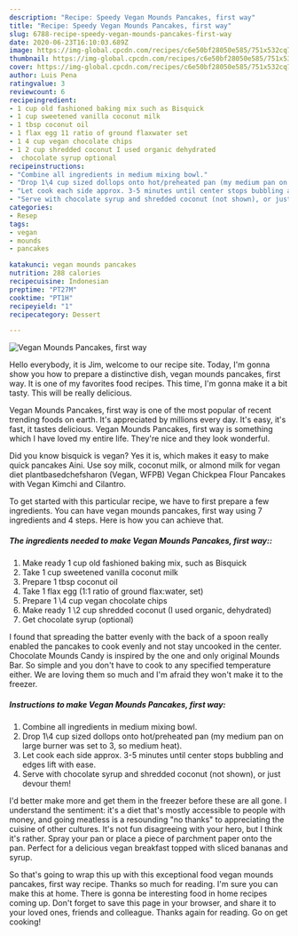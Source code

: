 ```yaml
---
description: "Recipe: Speedy Vegan Mounds Pancakes, first way"
title: "Recipe: Speedy Vegan Mounds Pancakes, first way"
slug: 6788-recipe-speedy-vegan-mounds-pancakes-first-way
date: 2020-06-23T16:10:03.689Z
image: https://img-global.cpcdn.com/recipes/c6e50bf28050e585/751x532cq70/vegan-mounds-pancakes-first-way-recipe-main-photo.jpg
thumbnail: https://img-global.cpcdn.com/recipes/c6e50bf28050e585/751x532cq70/vegan-mounds-pancakes-first-way-recipe-main-photo.jpg
cover: https://img-global.cpcdn.com/recipes/c6e50bf28050e585/751x532cq70/vegan-mounds-pancakes-first-way-recipe-main-photo.jpg
author: Luis Pena
ratingvalue: 3
reviewcount: 6
recipeingredient:
- 1 cup old fashioned baking mix such as Bisquick
- 1 cup sweetened vanilla coconut milk
- 1 tbsp coconut oil
- 1 flax egg 11 ratio of ground flaxwater set
- 1 4 cup vegan chocolate chips
- 1 2 cup shredded coconut I used organic dehydrated
-  chocolate syrup optional
recipeinstructions:
- "Combine all ingredients in medium mixing bowl."
- "Drop 1\4 cup sized dollops onto hot/preheated pan (my medium pan on large burner was set to 3, so medium heat)."
- "Let cook each side approx. 3-5 minutes until center stops bubbling and edges lift with ease."
- "Serve with chocolate syrup and shredded coconut (not shown), or just devour them!"
categories:
- Resep
tags:
- vegan
- mounds
- pancakes

katakunci: vegan mounds pancakes
nutrition: 288 calories
recipecuisine: Indonesian
preptime: "PT27M"
cooktime: "PT1H"
recipeyield: "1"
recipecategory: Dessert

---
```



![Vegan Mounds Pancakes, first way](https://img-global.cpcdn.com/recipes/c6e50bf28050e585/751x532cq70/vegan-mounds-pancakes-first-way-recipe-main-photo.jpg)

Hello everybody, it is Jim, welcome to our recipe site. Today, I'm gonna show you how to prepare a distinctive dish, vegan mounds pancakes, first way. It is one of my favorites food recipes. This time, I'm gonna make it a bit tasty. This will be really delicious.

Vegan Mounds Pancakes, first way is one of the most popular of recent trending foods on earth. It's appreciated by millions every day. It's easy, it's fast, it tastes delicious. Vegan Mounds Pancakes, first way is something which I have loved my entire life. They're nice and they look wonderful.

Did you know bisquick is vegan? Yes it is, which makes it easy to make quick pancakes Aini. Use soy milk, coconut milk, or almond milk for vegan diet plantbasedchefsharon (Vegan, WFPB) Vegan Chickpea Flour Pancakes with Vegan Kimchi and Cilantro.


To get started with this particular recipe, we have to first prepare a few ingredients. You can have vegan mounds pancakes, first way using 7 ingredients and 4 steps. Here is how you can achieve that.

##### The ingredients needed to make Vegan Mounds Pancakes, first way::

1. Make ready 1 cup old fashioned baking mix, such as Bisquick
1. Take 1 cup sweetened vanilla coconut milk
1. Prepare 1 tbsp coconut oil
1. Take 1 flax egg (1:1 ratio of ground flax:water, set)
1. Prepare 1 \4 cup vegan chocolate chips
1. Make ready 1 \2 cup shredded coconut (I used organic, dehydrated)
1. Get  chocolate syrup (optional)


I found that spreading the batter evenly with the back of a spoon really enabled the pancakes to cook evenly and not stay uncooked in the center. Chocolate Mounds Candy is inspired by the one and only original Mounds Bar. So simple and you don&#39;t have to cook to any specified temperature either. We are loving them so much and I&#39;m afraid they won&#39;t make it to the freezer. 

##### Instructions to make Vegan Mounds Pancakes, first way:

1. Combine all ingredients in medium mixing bowl.
1. Drop 1\4 cup sized dollops onto hot/preheated pan (my medium pan on large burner was set to 3, so medium heat).
1. Let cook each side approx. 3-5 minutes until center stops bubbling and edges lift with ease.
1. Serve with chocolate syrup and shredded coconut (not shown), or just devour them!


I&#39;d better make more and get them in the freezer before these are all gone. I understand the sentiment: it&#39;s a diet that&#39;s mostly accessible to people with money, and going meatless is a resounding &#34;no thanks&#34; to appreciating the cuisine of other cultures. It&#39;s not fun disagreeing with your hero, but I think it&#39;s rather. Spray your pan or place a piece of parchment paper onto the pan. Perfect for a delicious vegan breakfast topped with sliced bananas and syrup. 

So that's going to wrap this up with this exceptional food vegan mounds pancakes, first way recipe. Thanks so much for reading. I'm sure you can make this at home. There is gonna be interesting food in home recipes coming up. Don't forget to save this page in your browser, and share it to your loved ones, friends and colleague. Thanks again for reading. Go on get cooking!
